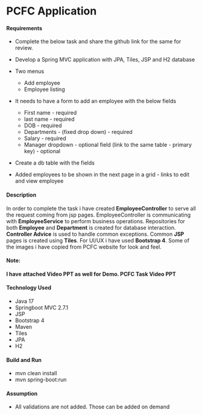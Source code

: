# PCFC Application

#### Requirements

- Complete the below task and share the github link for the same for review.

- Develop a Spring MVC application with JPA, Tiles, JSP and H2 database
- Two menus
    - Add employee
    - Employee listing
- It needs to have a form to add an employee with the below fields
    - First name - required
    - last name - required
    - DOB - required
    - Departments - (fixed drop down) - required
    - Salary - required
    - Manager dropdown - optional field (link to the same table - primary key) - optional
- Create a db table with the fields
- Added employees to be shown in the next page in a grid - links to edit and view employee

#### Description

In order to complete the task i have created __EmployeeController__ to serve all the request coming from jsp pages.
EmployeeController is communicating with __EmployeeService__ to perform business operations. Repositories for both __Employee__ and __Department__ is created for database interaction.
__Controller Advice__ is used to handle common exceptions. Common __JSP__ pages is created using
__Tiles__. For UI/UX i have used __Bootstrap 4__. Some of the images i have copied from PCFC website for look and feel.

#### Note:
__I have attached Video PPT as well for Demo. PCFC Task Video PPT__

#### Technology Used
- Java 17
- Springboot MVC 2.7.1
- JSP
- Bootstrap 4
- Maven
- Tiles
- JPA
- H2

#### Build and Run
- mvn clean install
- mvn spring-boot:run

#### Assumption
- All validations are not added. Those can be added on demand